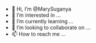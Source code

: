 - 👋 Hi, I’m @MarySuganya
- 👀 I’m interested in ...
- 🌱 I’m currently learning ...
- 💞️ I’m looking to collaborate on ...
- 📫 How to reach me ...

<!---
MarySuganya/MarySuganya is a ✨ special ✨ repository because its `README.md` (this file) appears on your GitHub profile.
You can click the Preview link to take a look at your changes.
--->
